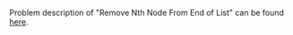 Problem description of "Remove Nth Node From End of List" can be found [here](https://leetcode.com/problems/remove-nth-node-from-end-of-list/).
